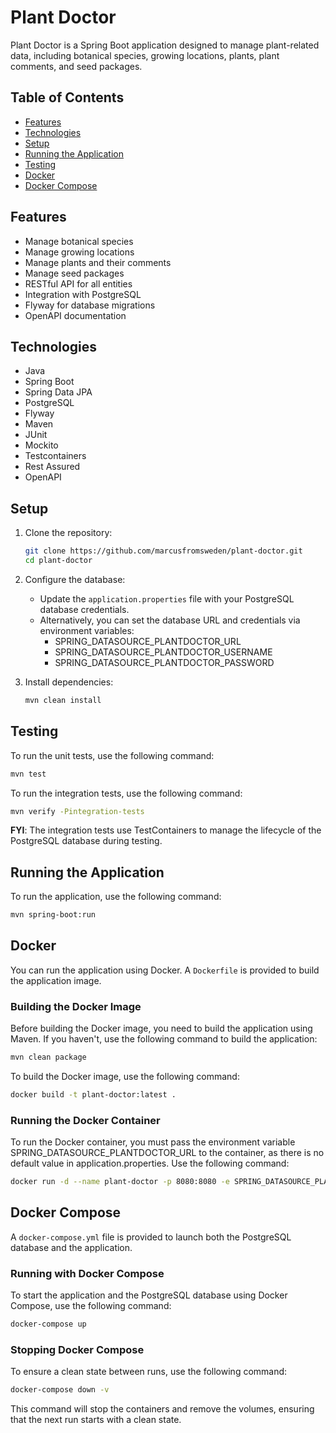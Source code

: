 # Plant Doctor

Plant Doctor is a Spring Boot application designed to manage plant-related data, including botanical species, growing
locations, plants, plant comments, and seed packages.

## Table of Contents

- [Features](#features)
- [Technologies](#technologies)
- [Setup](#setup)
- [Running the Application](#running-the-application)
- [Testing](#testing)
- [Docker](#docker)
- [Docker Compose](#docker-compose)

## Features

- Manage botanical species
- Manage growing locations
- Manage plants and their comments
- Manage seed packages
- RESTful API for all entities
- Integration with PostgreSQL
- Flyway for database migrations
- OpenAPI documentation

## Technologies

- Java
- Spring Boot
- Spring Data JPA
- PostgreSQL
- Flyway
- Maven
- JUnit
- Mockito
- Testcontainers
- Rest Assured
- OpenAPI

## Setup

1. Clone the repository:
    ```sh
    git clone https://github.com/marcusfromsweden/plant-doctor.git
    cd plant-doctor
    ```

2. Configure the database:
    - Update the `application.properties` file with your PostgreSQL database credentials.
    - Alternatively, you can set the database URL and credentials via environment variables:
        * SPRING_DATASOURCE_PLANTDOCTOR_URL
        * SPRING_DATASOURCE_PLANTDOCTOR_USERNAME
        * SPRING_DATASOURCE_PLANTDOCTOR_PASSWORD

3. Install dependencies:
    ```sh
    mvn clean install
    ```

## Testing

To run the unit tests, use the following command:

```sh
mvn test
```

To run the integration tests, use the following command:

```sh
mvn verify -Pintegration-tests
```

**FYI**: The integration tests use TestContainers to manage the lifecycle of the PostgreSQL database during testing.

## Running the Application

To run the application, use the following command:

```sh
mvn spring-boot:run
```

## Docker

You can run the application using Docker. A `Dockerfile` is provided to build the application image.

### Building the Docker Image

Before building the Docker image, you need to build the application using Maven. If you haven't, use the following
command to build the application:

```sh
mvn clean package
```

To build the Docker image, use the following command:

```sh
docker build -t plant-doctor:latest .
```

### Running the Docker Container

To run the Docker container, you must pass the environment variable SPRING_DATASOURCE_PLANTDOCTOR_URL to the container,
as there is no default value in application.properties. Use the following command:

```sh
docker run -d --name plant-doctor -p 8080:8080 -e SPRING_DATASOURCE_PLANTDOCTOR_URL plantdoctor-app:latest
```

## Docker Compose

A `docker-compose.yml` file is provided to launch both the PostgreSQL database and the application.

### Running with Docker Compose

To start the application and the PostgreSQL database using Docker Compose, use the following command:

```sh
docker-compose up
```

### Stopping Docker Compose

To ensure a clean state between runs, use the following command:

```sh
docker-compose down -v
```

This command will stop the containers and remove the volumes, ensuring that the next run starts with a clean state.